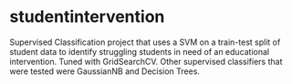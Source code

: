 # studentintervention
Supervised Classification project that uses a SVM on a train-test split of student data to identify struggling students in need of an educational intervention. Tuned with GridSearchCV. Other supervised classifiers that were tested were GaussianNB and Decision Trees.
